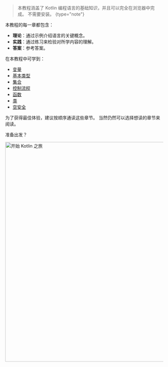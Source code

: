 [//]: # (title: 欢迎参加 Kotlin 之旅！)

> 本教程涵盖了 Kotlin 编程语言的基础知识，并且可以完全在浏览器中<!-- 
> -->完成。 不需要安装。
{type="note"}

本教程的每一章都包含：
* **理论**：通过示例介绍语言的关键概念。
* **实践**：通过练习来检验对所学内容的理解。
* **答案**：参考答案。

在本教程中可学到：
* [变量](kotlin-tour-hello-world.md)
* [基本类型](kotlin-tour-basic-types.md)
* [集合](kotlin-tour-collections.md)
* [控制流程](kotlin-tour-control-flow.md)
* [函数](kotlin-tour-functions.md)
* [类](kotlin-tour-classes.md)
* [空安全](kotlin-tour-null-safety.md)

为了获得最佳体验，建议按顺序通读这些章节。 当然仍然可以<!--
-->选择想读的章节来阅读。

准备出发？

<a href="kotlin-tour-hello-world.md"><img src="start-kotlin-tour.svg" width="700" alt="开始 Kotlin 之旅"/></a>